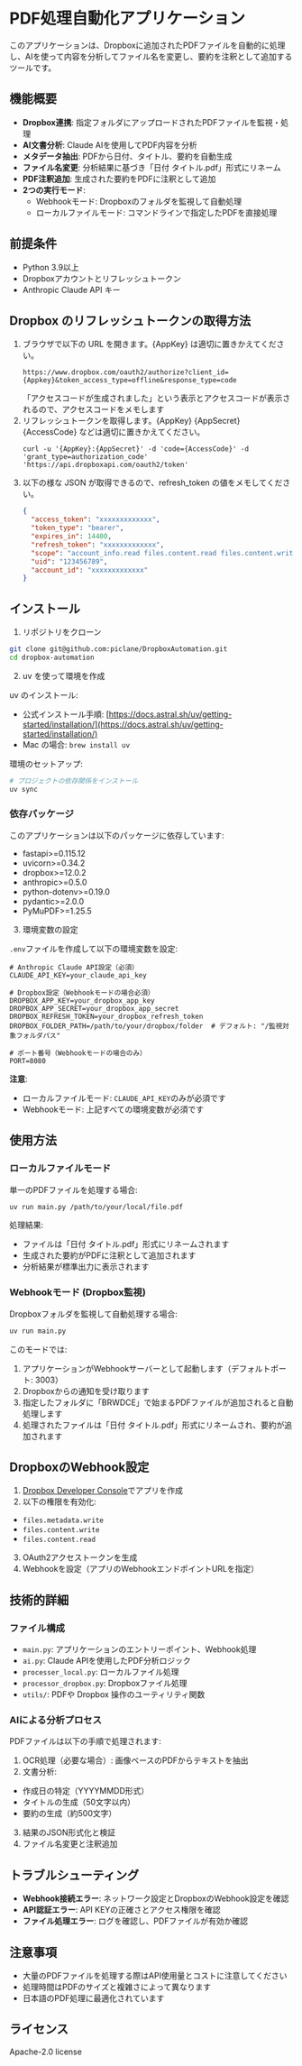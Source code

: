 # PDF処理自動化アプリケーション

このアプリケーションは、Dropboxに追加されたPDFファイルを自動的に処理し、AIを使って内容を分析してファイル名を変更し、要約を注釈として追加するツールです。

## 機能概要

- **Dropbox連携**: 指定フォルダにアップロードされたPDFファイルを監視・処理
- **AI文書分析**: Claude AIを使用してPDF内容を分析
- **メタデータ抽出**: PDFから日付、タイトル、要約を自動生成
- **ファイル名変更**: 分析結果に基づき「日付 タイトル.pdf」形式にリネーム
- **PDF注釈追加**: 生成された要約をPDFに注釈として追加
- **2つの実行モード**:
  - Webhookモード: Dropboxのフォルダを監視して自動処理
  - ローカルファイルモード: コマンドラインで指定したPDFを直接処理

## 前提条件

- Python 3.9以上
- Dropboxアカウントとリフレッシュトークン
- Anthropic Claude API キー

## Dropbox のリフレッシュトークンの取得方法

1. ブラウザで以下の URL を開きます。{AppKey} は適切に置きかえてください。
   ```
   https://www.dropbox.com/oauth2/authorize?client_id={Appkey}&token_access_type=offline&response_type=code
   ```
   「アクセスコードが生成されました」という表示とアクセスコードが表示されるので、アクセスコードをメモします
2. リフレッシュトークンを取得します。{AppKey} {AppSecret} {AccessCode} などは適切に置きかえてください。
   ```shell
   curl -u '{AppKey}:{AppSecret}' -d 'code={AccessCode}' -d 'grant_type=authorization_code' 'https://api.dropboxapi.com/oauth2/token'
   ```
3. 以下の様な JSON が取得できるので、refresh_token の値をメモしてください。
   ```json
   {
     "access_token": "xxxxxxxxxxxxx",
     "token_type": "bearer",
     "expires_in": 14400,
     "refresh_token": "xxxxxxxxxxxxx",
     "scope": "account_info.read files.content.read files.content.write files.metadata.read files.metadata.write",
     "uid": "123456789",
     "account_id": "xxxxxxxxxxxxx"
   }
   ```

## インストール

1. リポジトリをクローン

```bash
git clone git@github.com:piclane/DropboxAutomation.git
cd dropbox-automation
```

2. uv を使って環境を作成

uv のインストール:
- 公式インストール手順: [https://docs.astral.sh/uv/getting-started/installation/](https://docs.astral.sh/uv/getting-started/installation/)
- Mac の場合: `brew install uv`

環境のセットアップ:
```bash
# プロジェクトの依存関係をインストール
uv sync
```

### 依存パッケージ

このアプリケーションは以下のパッケージに依存しています:

- fastapi>=0.115.12
- uvicorn>=0.34.2
- dropbox>=12.0.2
- anthropic>=0.5.0
- python-dotenv>=0.19.0
- pydantic>=2.0.0
- PyMuPDF>=1.25.5

3. 環境変数の設定

`.env`ファイルを作成して以下の環境変数を設定:

```
# Anthropic Claude API設定（必須）
CLAUDE_API_KEY=your_claude_api_key

# Dropbox設定（Webhookモードの場合必須）
DROPBOX_APP_KEY=your_dropbox_app_key
DROPBOX_APP_SECRET=your_dropbox_app_secret
DROPBOX_REFRESH_TOKEN=your_dropbox_refresh_token
DROPBOX_FOLDER_PATH=/path/to/your/dropbox/folder  # デフォルト: "/監視対象フォルダパス"

# ポート番号（Webhookモードの場合のみ）
PORT=8080
```

**注意**:
- ローカルファイルモード: `CLAUDE_API_KEY`のみが必須です
- Webhookモード: 上記すべての環境変数が必須です

## 使用方法

### ローカルファイルモード

単一のPDFファイルを処理する場合:

```bash
uv run main.py /path/to/your/local/file.pdf
```

処理結果:
- ファイルは「日付 タイトル.pdf」形式にリネームされます
- 生成された要約がPDFに注釈として追加されます
- 分析結果が標準出力に表示されます

### Webhookモード (Dropbox監視)

Dropboxフォルダを監視して自動処理する場合:

```bash
uv run main.py
```

このモードでは:
1. アプリケーションがWebhookサーバーとして起動します（デフォルトポート: 3003）
2. Dropboxからの通知を受け取ります
3. 指定したフォルダに「BRWDCE」で始まるPDFファイルが追加されると自動処理します
4. 処理されたファイルは「日付 タイトル.pdf」形式にリネームされ、要約が追加されます

## DropboxのWebhook設定

1. [Dropbox Developer Console](https://www.dropbox.com/developers/apps)でアプリを作成
2. 以下の権限を有効化:
  - `files.metadata.write`
  - `files.content.write`
  - `files.content.read`
3. OAuth2アクセストークンを生成
4. Webhookを設定（アプリのWebhookエンドポイントURLを指定）

## 技術的詳細

### ファイル構成

- `main.py`: アプリケーションのエントリーポイント、Webhook処理
- `ai.py`: Claude APIを使用したPDF分析ロジック
- `processer_local.py`: ローカルファイル処理
- `processor_dropbox.py`: Dropboxファイル処理
- `utils/`: PDFや Dropbox 操作のユーティリティ関数

### AIによる分析プロセス

PDFファイルは以下の手順で処理されます:

1. OCR処理（必要な場合）: 画像ベースのPDFからテキストを抽出
2. 文書分析:
  - 作成日の特定（YYYYMMDD形式）
  - タイトルの生成（50文字以内）
  - 要約の生成（約500文字）
3. 結果のJSON形式化と検証
4. ファイル名変更と注釈追加

## トラブルシューティング

- **Webhook接続エラー**: ネットワーク設定とDropboxのWebhook設定を確認
- **API認証エラー**: API KEYの正確さとアクセス権限を確認
- **ファイル処理エラー**: ログを確認し、PDFファイルが有効か確認

## 注意事項

- 大量のPDFファイルを処理する際はAPI使用量とコストに注意してください
- 処理時間はPDFのサイズと複雑さによって異なります
- 日本語のPDF処理に最適化されています

## ライセンス

Apache-2.0 license
